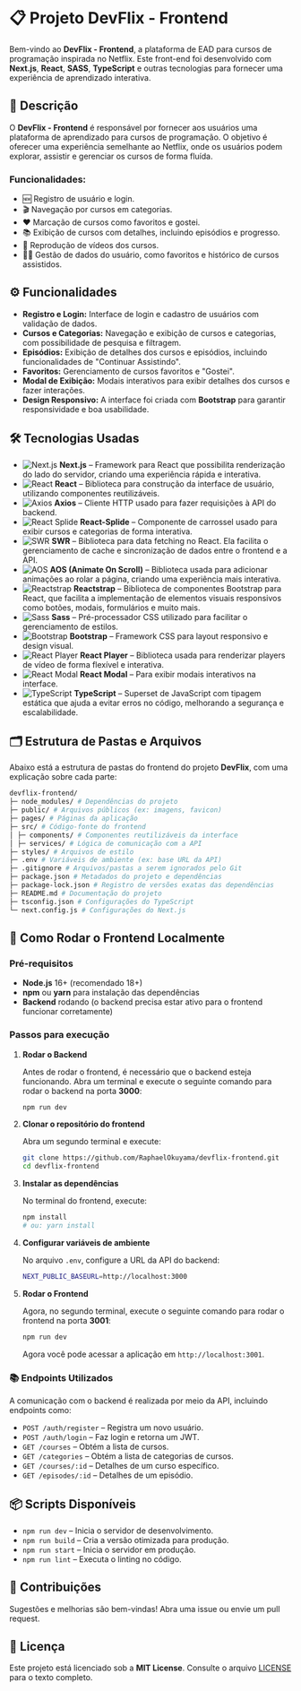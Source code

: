# 📋 Projeto DevFlix - Frontend

Bem-vindo ao **DevFlix - Frontend**, a plataforma de EAD para cursos de programação inspirada no Netflix. Este front-end foi desenvolvido com **Next.js**, **React**, **SASS**, **TypeScript** e outras tecnologias para fornecer uma experiência de aprendizado interativa.

## 📝 Descrição

O **DevFlix - Frontend** é responsável por fornecer aos usuários uma plataforma de aprendizado para cursos de programação. O objetivo é oferecer uma experiência semelhante ao Netflix, onde os usuários podem explorar, assistir e gerenciar os cursos de forma fluída.

### Funcionalidades:

- 🆕 Registro de usuário e login.
- 🎬 Navegação por cursos em categorias.
- ❤️ Marcação de cursos como favoritos e gostei.
- 📚 Exibição de cursos com detalhes, incluindo episódios e progresso.
- 🎥 Reprodução de vídeos dos cursos.
- 🧑‍💻 Gestão de dados do usuário, como favoritos e histórico de cursos assistidos.

## ⚙️ Funcionalidades

- **Registro e Login:** Interface de login e cadastro de usuários com validação de dados.
- **Cursos e Categorias:** Navegação e exibição de cursos e categorias, com possibilidade de pesquisa e filtragem.
- **Episódios:** Exibição de detalhes dos cursos e episódios, incluindo funcionalidades de "Continuar Assistindo".
- **Favoritos:** Gerenciamento de cursos favoritos e "Gostei".
- **Modal de Exibição:** Modais interativos para exibir detalhes dos cursos e fazer interações.
- **Design Responsivo:** A interface foi criada com **Bootstrap** para garantir responsividade e boa usabilidade.

## 🛠️ Tecnologias Usadas

- ![Next.js](https://img.shields.io/badge/Next.js-000000?style=for-the-badge&logo=next.js&logoColor=white) **Next.js** – Framework para React que possibilita renderização do lado do servidor, criando uma experiência rápida e interativa.
- ![React](https://img.shields.io/badge/React-61DAFB?style=for-the-badge&logo=react&logoColor=black) **React** – Biblioteca para construção da interface de usuário, utilizando componentes reutilizáveis.
- ![Axios](https://img.shields.io/badge/Axios-5A29E4?style=for-the-badge&logo=axios&logoColor=white) **Axios** – Cliente HTTP usado para fazer requisições à API do backend.
- ![React Splide](https://img.shields.io/badge/React_Splide-DAA520?style=for-the-badge&logo=react&logoColor=black) **React-Splide** – Componente de carrossel usado para exibir cursos e categorias de forma interativa.
- ![SWR](https://img.shields.io/badge/SWR-000000?style=for-the-badge&logo=react&logoColor=white) **SWR** – Biblioteca para data fetching no React. Ela facilita o gerenciamento de cache e sincronização de dados entre o frontend e a API.
- ![AOS](https://img.shields.io/badge/AOS-000000?style=for-the-badge&logo=react&logoColor=white) **AOS (Animate On Scroll)** – Biblioteca usada para adicionar animações ao rolar a página, criando uma experiência mais interativa.
- ![Reactstrap](https://img.shields.io/badge/Reactstrap-000000?style=for-the-badge&logo=react&logoColor=white) **Reactstrap** – Biblioteca de componentes Bootstrap para React, que facilita a implementação de elementos visuais responsivos como botões, modais, formulários e muito mais.
- ![Sass](https://img.shields.io/badge/Sass-CC6699?style=for-the-badge&logo=sass&logoColor=white) **Sass** – Pré-processador CSS utilizado para facilitar o gerenciamento de estilos.
- ![Bootstrap](https://img.shields.io/badge/Bootstrap-7952B3?style=for-the-badge&logo=bootstrap&logoColor=white) **Bootstrap** – Framework CSS para layout responsivo e design visual.
- ![React Player](https://img.shields.io/badge/ReactPlayer-000000?style=for-the-badge&logo=react&logoColor=white) **React Player** – Biblioteca usada para renderizar players de vídeo de forma flexível e interativa.
- ![React Modal](https://img.shields.io/badge/ReactModal-000000?style=for-the-badge&logo=react&logoColor=white) **React Modal** – Para exibir modais interativos na interface.
- ![TypeScript](https://img.shields.io/badge/TypeScript-3178C6?style=for-the-badge&logo=typescript&logoColor=white) **TypeScript** – Superset de JavaScript com tipagem estática que ajuda a evitar erros no código, melhorando a segurança e escalabilidade.

## 🗂️ Estrutura de Pastas e Arquivos

Abaixo está a estrutura de pastas do frontend do projeto **DevFlix**, com uma explicação sobre cada parte:

```bash
devflix-frontend/
├─ node_modules/ # Dependências do projeto
├─ public/ # Arquivos públicos (ex: imagens, favicon)
├─ pages/ # Páginas da aplicação
├─ src/ # Código-fonte do frontend
│ ├─ components/ # Componentes reutilizáveis da interface
│ ├─ services/ # Lógica de comunicação com a API
├─ styles/ # Arquivos de estilo 
├─ .env # Variáveis de ambiente (ex: base URL da API)
├─ .gitignore # Arquivos/pastas a serem ignorados pelo Git
├─ package.json # Metadados do projeto e dependências
├─ package-lock.json # Registro de versões exatas das dependências
├─ README.md # Documentação do projeto
├─ tsconfig.json # Configurações do TypeScript
└─ next.config.js # Configurações do Next.js
````

## 🚀 Como Rodar o Frontend Localmente

### Pré-requisitos

* **Node.js** 16+ (recomendado 18+)
* **npm** ou **yarn** para instalação das dependências
* **Backend** rodando (o backend precisa estar ativo para o frontend funcionar corretamente)

### Passos para execução

1. **Rodar o Backend**

   Antes de rodar o frontend, é necessário que o backend esteja funcionando. Abra um terminal e execute o seguinte comando para rodar o backend na porta **3000**:

   ```bash
   npm run dev
   ```

2. **Clonar o repositório do frontend**

   Abra um segundo terminal e execute:

   ```bash
   git clone https://github.com/RaphaelOkuyama/devflix-frontend.git
   cd devflix-frontend
   ```

3. **Instalar as dependências**

   No terminal do frontend, execute:

   ```bash
   npm install
   # ou: yarn install
   ```

4. **Configurar variáveis de ambiente**

   No arquivo `.env`, configure a URL da API do backend:

   ```bash
   NEXT_PUBLIC_BASEURL=http://localhost:3000
   ```

5. **Rodar o Frontend**

   Agora, no segundo terminal, execute o seguinte comando para rodar o frontend na porta **3001**:

   ```bash
   npm run dev
   ```

   Agora você pode acessar a aplicação em `http://localhost:3001`.

### 📚 Endpoints Utilizados

A comunicação com o backend é realizada por meio da API, incluindo endpoints como:

* `POST /auth/register` – Registra um novo usuário.
* `POST /auth/login` – Faz login e retorna um JWT.
* `GET /courses` – Obtém a lista de cursos.
* `GET /categories` – Obtém a lista de categorias de cursos.
* `GET /courses/:id` – Detalhes de um curso específico.
* `GET /episodes/:id` – Detalhes de um episódio.

## 📦 Scripts Disponíveis

* `npm run dev` – Inicia o servidor de desenvolvimento.
* `npm run build` – Cria a versão otimizada para produção.
* `npm run start` – Inicia o servidor em produção.
* `npm run lint` – Executa o linting no código.

## 🤝 Contribuições

Sugestões e melhorias são bem-vindas! Abra uma issue ou envie um pull request.

## 📄 Licença

Este projeto está licenciado sob a **MIT License**. Consulte o arquivo [LICENSE](./LICENSE) para o texto completo.
